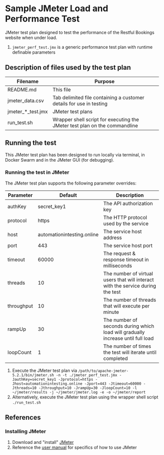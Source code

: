# Sample JMeter Load and Performance Test
JMeter test plan designed to test the performance of the Restful Bookings website when under load.
1. `jmeter_perf_test.jmx` is a generic performance test plan with runtime definable parameters

## Description of files used by the test plan
Filename | Purpose
-------- | -------
README.md | This file
jmeter_data.csv | Tab delimited file containing a customer details for use in testing
jmeter_*_test.jmx | JMeter test plans
run_test.sh | Wrapper shell script for executing the JMeter test plan on the commandline
## Running the test
This JMeter test plan has been designed to run locally via terminal, in Docker Swarm and in the JMeter GUI (for debugging).
### Running the test in JMeter
The JMeter test plan supports the following parameter overrides:

Parameter | Default | Description
--------- | ------- | -----------
authKey | secret_key1 | The API authorization key
protocol | https | The HTTP protocol used by the service
host | automationintesting.online | The service host address
port | 443 | The service host port
timeout | 60000 | The request & response timeout in milliseconds
threads | 10 | The number of virtual users that will interact with the service during the test
throughput | 10 | The number of threads that will execute per minute
rampUp | 30 | The number of seconds during which load will gradually increase until full load
loopCount | 1 | The number of times the test will iterate until completed
1. Execute the JMeter test plan via `/path/to/apache-jmeter-5.2.1/bin/jmeter.sh -n -t ./jmeter_perf_test.jmx -JauthKey=secret_key1 -Jprotocol=https -Jhost=automationintesting.online -Jport=443 -Jtimeout=60000 -Jthreads=10 -Jthroughput=10 -JrampUp=30 -JloopCount=10 -l ~/jmeter/results -j ~/jmeter/jmeter.log -e -o ~/jmeter/report`
1. Alternatively, execute the JMeter test plan using the wrapper shell script `./run_test.sh`
## References
### Installing JMeter
1. Download and "install" [JMeter](https://jmeter.apache.org/download_jmeter.cgi)
1. Reference the [user manual](https://jmeter.apache.org/usermanual/index.html) for specifics of how to use JMeter